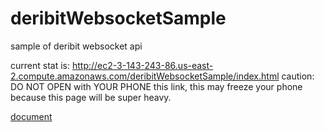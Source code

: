 # deribitWebsocketSample
sample of deribit websocket api 

current stat is: http://ec2-3-143-243-86.us-east-2.compute.amazonaws.com/deribitWebsocketSample/index.html
caution: DO NOT OPEN with YOUR PHONE this link, this may freeze your phone because this page will be super heavy.

[document](https://nikkei225futures.github.io/deribitWebsocketSample/)